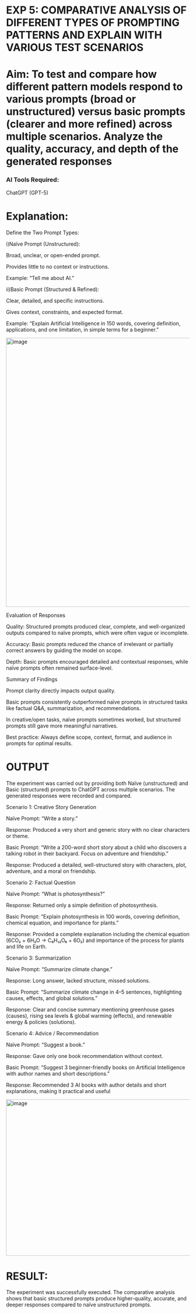 

# EXP 5: COMPARATIVE ANALYSIS OF DIFFERENT TYPES OF PROMPTING PATTERNS AND EXPLAIN WITH VARIOUS TEST SCENARIOS

# Aim: To test and compare how different pattern models respond to various prompts (broad or unstructured) versus basic prompts (clearer and more refined) across multiple scenarios.  Analyze the quality, accuracy, and depth of the generated responses 

### AI Tools Required: 
 ChatGPT (GPT-5)

# Explanation: 
Define the Two Prompt Types:

i)Naïve Prompt (Unstructured):

Broad, unclear, or open-ended prompt.

Provides little to no context or instructions.

Example: “Tell me about AI.”

ii)Basic Prompt (Structured & Refined):

Clear, detailed, and specific instructions.

Gives context, constraints, and expected format.

Example: “Explain Artificial Intelligence in 150 words, covering definition, applications, and one limitation, in simple terms for a beginner.”

<img width="1509" height="735" alt="image" src="https://github.com/user-attachments/assets/b17ff8be-b2f6-42c5-a0b4-ad1b14f2c48e" />

Evaluation of Responses

Quality: Structured prompts produced clear, complete, and well-organized outputs compared to naïve prompts, which were often vague or incomplete.

Accuracy: Basic prompts reduced the chance of irrelevant or partially correct answers by guiding the model on scope.

Depth: Basic prompts encouraged detailed and contextual responses, while naïve prompts often remained surface-level.

Summary of Findings

Prompt clarity directly impacts output quality.

Basic prompts consistently outperformed naïve prompts in structured tasks like factual Q&A, summarization, and recommendations.

In creative/open tasks, naïve prompts sometimes worked, but structured prompts still gave more meaningful narratives.

Best practice: Always define scope, context, format, and audience in prompts for optimal results.

# OUTPUT

The experiment was carried out by providing both Naïve (unstructured) and Basic (structured) prompts to ChatGPT across multiple scenarios. The generated responses were recorded and compared.

Scenario 1: Creative Story Generation

Naïve Prompt: “Write a story.”

Response: Produced a very short and generic story with no clear characters or theme.

Basic Prompt: “Write a 200-word short story about a child who discovers a talking robot in their backyard. Focus on adventure and friendship.”

Response: Produced a detailed, well-structured story with characters, plot, adventure, and a moral on friendship.

Scenario 2: Factual Question

Naïve Prompt: “What is photosynthesis?”

Response: Returned only a simple definition of photosynthesis.

Basic Prompt: “Explain photosynthesis in 100 words, covering definition, chemical equation, and importance for plants.”

Response: Provided a complete explanation including the chemical equation (6CO₂ + 6H₂O → C₆H₁₂O₆ + 6O₂) and importance of the process for plants and life on Earth.

Scenario 3: Summarization

Naïve Prompt: “Summarize climate change.”

Response: Long answer, lacked structure, missed solutions.

Basic Prompt: “Summarize climate change in 4–5 sentences, highlighting causes, effects, and global solutions.”

Response: Clear and concise summary mentioning greenhouse gases (causes), rising sea levels & global warming (effects), and renewable energy & policies (solutions).

Scenario 4: Advice / Recommendation

Naïve Prompt: “Suggest a book.”

Response: Gave only one book recommendation without context.

Basic Prompt: “Suggest 3 beginner-friendly books on Artificial Intelligence with author names and short descriptions.”

Response: Recommended 3 AI books with author details and short explanations, making it practical and useful

<img width="1040" height="427" alt="image" src="https://github.com/user-attachments/assets/a10d9613-3a84-48b5-8aaf-76f025bd89e4" />


# RESULT: 

The experiment was successfully executed. The comparative analysis shows that basic structured prompts produce higher-quality, accurate, and deeper responses compared to naïve unstructured prompts.
